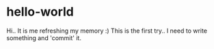 # hello-world

Hi.. It is me refreshing my memory
:)
This is the first try.. I need to write something and 'commit' it.

